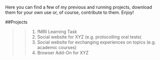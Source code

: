 Here you can find a few of my previous and running projects, download them for your own use or, of course, contribute to them.
Enjoy!

##Projects
>>1. fMRI Learning Task
>>2. Social website for XYZ (e.g. protocolling oral tests(
>>3. Social website for exchanging experiences on topics (e.g. academic courses)
>>4. Browser Add-On for XYZ
